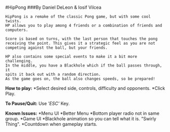 #HipPong
###By Daniel DeLeon & Iosif Vilcea

    HipPong is a remake of the classic Pong game, but with some cool twists.
    HP allows you to play among 4 friends or a combination of friends and computers.
    
    Score is based on turns, with the last person that touches the pong
    receiving the point. This gives it a strategic feel as you are not
    competing against the ball, but your friends.

    HP also contains some special events to make it a bit more challenging.
    In the middle, you have a Blackhole which if the ball passes through, it
    spits it back out with a random direction.
    As the game goes on, the ball also changes speeds, so be prepared!


**How to play:**
    *Select desired side, controls, difficulty and opponents.
    *Click Play.

**To Pause/Quit:**
    Use *'ESC'* Key.

**Known Issues:**
    *Menu UI
      *Better Menu
      *Bottom player radio not in same group.
    *Game UI
      *Blackhole animation so you can tell what it is. "Swirly Thing".
      *Countdown when gameplay starts.

